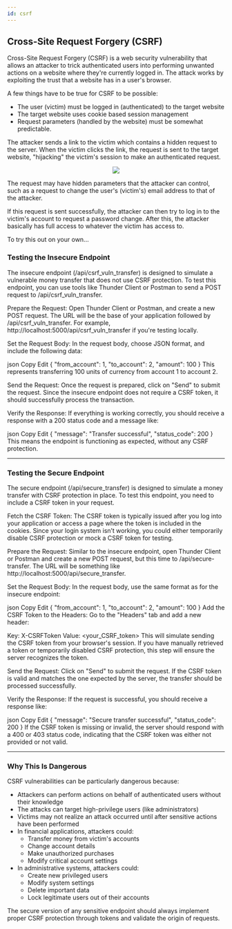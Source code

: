```yaml
---
id: csrf
---
```


## Cross-Site Request Forgery (CSRF)

Cross-Site Request Forgery (CSRF) is a web security vulnerability that allows an attacker to trick authenticated users into performing unwanted actions on a website where they're currently logged in. The attack works by exploiting the trust that a website has in a user's browser.

A few things have to be true for CSRF to be possible:
- The user (victim) must be logged in (authenticated) to the target website
- The target website uses cookie based session management
- Request parameters (handled by the website) must be somewhat predictable.

The attacker sends a link to the victim which contains a hidden request to the server. When the victim clicks the link, the request is sent to the target website, "hijacking" the victim's session to make an authenticated request. 

<p align="center">
  <img src="./images/csrf_1.png">
</p>

The request may have hidden parameters that the attacker can control, such as a request to change the user's (victim's) email address to that of the attacker. 

If this request is sent successfully, the attacker can then try to log in to the victim's account to request a password change. After this, the attacker basically has full access to whatever the victim has access to.

To try this out on your own...

### Testing the Insecure Endpoint
The insecure endpoint (/api/csrf_vuln_transfer) is designed to simulate a vulnerable money transfer that does not use CSRF protection. To test this endpoint, you can use tools like Thunder Client or Postman to send a POST request to /api/csrf_vuln_transfer.

Prepare the Request: Open Thunder Client or Postman, and create a new POST request. The URL will be the base of your application followed by /api/csrf_vuln_transfer. For example, http://localhost:5000/api/csrf_vuln_transfer if you're testing locally.

Set the Request Body: In the request body, choose JSON format, and include the following data:

json
Copy
Edit
{
    "from_account": 1,
    "to_account": 2,
    "amount": 100
}
This represents transferring 100 units of currency from account 1 to account 2.

Send the Request: Once the request is prepared, click on "Send" to submit the request. Since the insecure endpoint does not require a CSRF token, it should successfully process the transaction.

Verify the Response: If everything is working correctly, you should receive a response with a 200 status code and a message like:

json
Copy
Edit
{
    "message": "Transfer successful",
    "status_code": 200
}
This means the endpoint is functioning as expected, without any CSRF protection.

---

### Testing the Secure Endpoint
The secure endpoint (/api/secure_transfer) is designed to simulate a money transfer with CSRF protection in place. To test this endpoint, you need to include a CSRF token in your request.

Fetch the CSRF Token: The CSRF token is typically issued after you log into your application or access a page where the token is included in the cookies. Since your login system isn’t working, you could either temporarily disable CSRF protection or mock a CSRF token for testing.

Prepare the Request: Similar to the insecure endpoint, open Thunder Client or Postman and create a new POST request, but this time to /api/secure-transfer. The URL will be something like http://localhost:5000/api/secure_transfer.

Set the Request Body: In the request body, use the same format as for the insecure endpoint:

json
Copy
Edit
{
    "from_account": 1,
    "to_account": 2,
    "amount": 100
}
Add the CSRF Token to the Headers: Go to the "Headers" tab and add a new header:

Key: X-CSRFToken
Value: <your_CSRF_token>
This will simulate sending the CSRF token from your browser's session. If you have manually retrieved a token or temporarily disabled CSRF protection, this step will ensure the server recognizes the token.

Send the Request: Click on "Send" to submit the request. If the CSRF token is valid and matches the one expected by the server, the transfer should be processed successfully.

Verify the Response: If the request is successful, you should receive a response like:

json
Copy
Edit
{
    "message": "Secure transfer successful",
    "status_code": 200
}
If the CSRF token is missing or invalid, the server should respond with a 400 or 403 status code, indicating that the CSRF token was either not provided or not valid.

---

### Why This Is Dangerous

CSRF vulnerabilities can be particularly dangerous because:
- Attackers can perform actions on behalf of authenticated users without their knowledge
- The attacks can target high-privilege users (like administrators)
- Victims may not realize an attack occurred until after sensitive actions have been performed
- In financial applications, attackers could:
  - Transfer money from victim's accounts
  - Change account details
  - Make unauthorized purchases
  - Modify critical account settings
- In administrative systems, attackers could:
  - Create new privileged users
  - Modify system settings
  - Delete important data
  - Lock legitimate users out of their accounts

The secure version of any sensitive endpoint should always implement proper CSRF protection through tokens and validate the origin of requests.